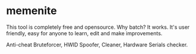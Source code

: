 # memenite

This tool is completely free and opensource.
Why batch? It works. It's user friendly, easy for anyone to learn, edit and make improvements.

Anti-cheat Bruteforcer, HWID Spoofer, Cleaner, Hardware Serials checker.
